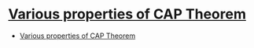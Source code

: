 # [Various properties of CAP Theorem](https://www.geeksforgeeks.org/various-properties-of-cap-theorem/)

- [Various properties of CAP Theorem](#various-properties-of-cap-theorem)

